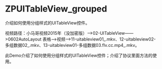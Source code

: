 # ZPUITableView_grouped
介绍如何使用分组样式的UITableView控件。

视频路径：小马哥视频2015年（没加密版）——>02-UITableView——>0602AutoLayout 表格——>视频——>11-uitableview01_.mkv、12-uitableview02-多组数据02_.mkv、13-uitableview01-多组数据03.flv.cc.mp4_.mkv。

此Demo介绍了如何使用分组样式的UITableView控件；介绍了<UITableViewDataSource>协议里面方法的使用。

